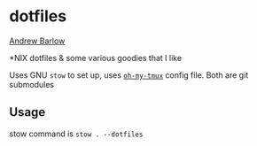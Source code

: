 # dotfiles

[Andrew Barlow](https://github.com/dandrewbarlow)

*NIX dotfiles & some various goodies that I like

Uses GNU `stow` to set up, uses [`oh-my-tmux`](https://github.com/gpakosz/.tmux) config file. Both are git submodules

## Usage

stow command is `stow . --dotfiles`
